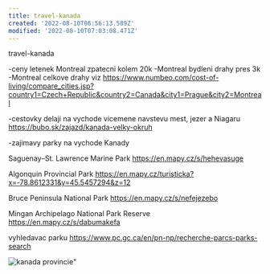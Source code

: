 ```yaml
---
title: travel-kanada
created: '2022-08-10T06:56:13.589Z'
modified: '2022-08-10T07:03:08.471Z'
---
```


travel-kanada

-ceny letenek Montreal zpatecni kolem 20k
-Montreal bydleni drahy pres 3k
-Montreal celkove drahy viz
https://www.numbeo.com/cost-of-living/compare_cities.jsp?country1=Czech+Republic&country2=Canada&city1=Prague&city2=Montreal

-cestovky delaji na vychode vicemene navstevu mest, jezer a Niagaru
https://bubo.sk/zajazd/kanada-velky-okruh

-zajimavy parky na vychode Kanady

Saguenay–St. Lawrence Marine Park
https://en.mapy.cz/s/hehevasuge

Algonquin Provincial Park
https://en.mapy.cz/turisticka?x=-78.8612331&y=45.5457294&z=12

Bruce Peninsula National Park
https://en.mapy.cz/s/nefejezebo

Mingan Archipelago National Park Reserve
https://en.mapy.cz/s/dabumakefa

vyhledavac parku
https://www.pc.gc.ca/en/pn-np/recherche-parcs-parks-search


![kanada provincie](https://upload.wikimedia.org/wikipedia/commons/thumb/f/fe/Geopolitical_map_of_Canada.png/1024px-Geopolitical_map_of_Canada.png)"
